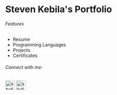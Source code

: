<h1 align="left">Steven Kebila's Portfolio</h1>
<!--<h3 align="left">A social media platform for students</h3>-->
<h6> Features</h6>


- Resume
- Programming Languages
- Projects
- Certificates

<h6 align="left">Connect with me:</h6>
<p align="left">

<a href="https://ca.linkedin.com/in/steven-kebila" target="blank"><img align="center" src="https://cdn2.iconfinder.com/data/icons/social-media-2285/512/1_Linkedin_unofficial_colored_svg-1024.png" alt="student-haven-app" height="30" width="30" /></a>
<a href="https://instagram.com/stevenkebila_" target="blank"><img align="center" src="https://raw.githubusercontent.com/rahuldkjain/github-profile-readme-generator/master/src/images/icons/Social/instagram.svg" alt="student-haven-app" height="30" width="30" /></a>
</p>

